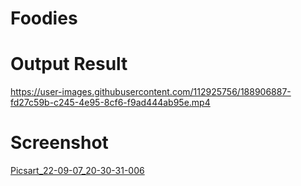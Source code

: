 # Foodies
# Output Result
https://user-images.githubusercontent.com/112925756/188906887-fd27c59b-c245-4e95-8cf6-f9ad444ab95e.mp4

# Screenshot
 [Picsart_22-09-07_20-30-31-006](https://user-images.githubusercontent.com/112925756/188946806-ac5bfa45-558d-45ec-a728-d44323bbf462.jpg)


